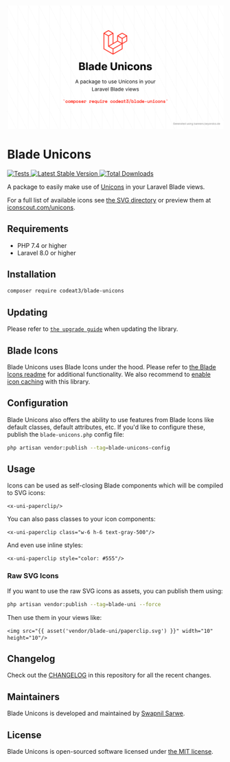 <p align="center">
    <img src="./socialcard-blade-unicons.png" width="1280" title="Social Card Blade Unicons">
</p>

# Blade Unicons

<a href="https://github.com/codeat3/blade-unicons/actions?query=workflow%3ATests">
    <img src="https://github.com/codeat3/blade-unicons/workflows/Tests/badge.svg" alt="Tests">
</a>
<a href="https://packagist.org/packages/codeat3/blade-unicons">
    <img src="https://img.shields.io/packagist/v/codeat3/blade-unicons" alt="Latest Stable Version">
</a>
<a href="https://packagist.org/packages/codeat3/blade-unicons">
    <img src="https://img.shields.io/packagist/dt/codeat3/blade-unicons" alt="Total Downloads">
</a>

A package to easily make use of [Unicons](https://github.com/Iconscout/unicons) in your Laravel Blade views.

For a full list of available icons see [the SVG directory](resources/svg) or preview them at [iconscout.com/unicons](https://iconscout.com/unicons).

## Requirements

- PHP 7.4 or higher
- Laravel 8.0 or higher

## Installation

```bash
composer require codeat3/blade-unicons
```

## Updating

Please refer to [`the upgrade guide`](UPGRADE.md) when updating the library.

## Blade Icons

Blade Unicons uses Blade Icons under the hood. Please refer to [the Blade Icons readme](https://github.com/blade-ui-kit/blade-icons) for additional functionality. We also recommend to [enable icon caching](https://github.com/blade-ui-kit/blade-icons#caching) with this library.

## Configuration

Blade Unicons also offers the ability to use features from Blade Icons like default classes, default attributes, etc. If you'd like to configure these, publish the `blade-unicons.php` config file:

```bash
php artisan vendor:publish --tag=blade-unicons-config
```

## Usage

Icons can be used as self-closing Blade components which will be compiled to SVG icons:

```blade
<x-uni-paperclip/>
```

You can also pass classes to your icon components:

```blade
<x-uni-paperclip class="w-6 h-6 text-gray-500"/>
```

And even use inline styles:

```blade
<x-uni-paperclip style="color: #555"/>
```

### Raw SVG Icons

If you want to use the raw SVG icons as assets, you can publish them using:

```bash
php artisan vendor:publish --tag=blade-uni --force
```

Then use them in your views like:

```blade
<img src="{{ asset('vendor/blade-uni/paperclip.svg') }}" width="10" height="10"/>
```

## Changelog

Check out the [CHANGELOG](CHANGELOG.md) in this repository for all the recent changes.

## Maintainers

Blade Unicons is developed and maintained by [Swapnil Sarwe](https://swapnilsarwe.com).

## License

Blade Unicons is open-sourced software licensed under [the MIT license](LICENSE.md).
